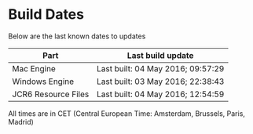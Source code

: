 # Build Dates

Below are the last known dates to updates

Part | Last build update
-----|-----
Mac Engine | Last built: 04 May 2016; 09:57:29
Windows Engine | Last built: 03 May 2016; 22:38:43
JCR6 Resource Files | Last built: 04 May 2016; 12:54:59
All times are in CET (Central European Time: Amsterdam, Brussels, Paris, Madrid)



